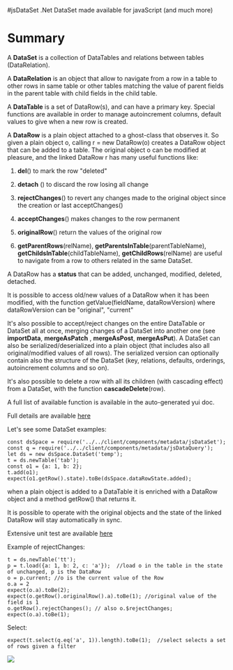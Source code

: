#jsDataSet
.Net DataSet made available for javaScript (and much more)

# Summary 
A **DataSet** is a collection of DataTables and relations between tables (DataRelation).

A **DataRelation** is an object that allow to navigate from a row in a table to other rows in same table or other tables matching the value of parent fields in the parent table with child fields in the child table.

A **DataTable** is a set of DataRow(s), and can have a primary key. Special functions are available in order to manage autoincrement columns, default values to give when a new row is created.

A **DataRow** is a plain object attached to a ghost-class that observes it. So given a plain object o, calling r = new DataRow(o) creates a DataRow object that can be added to a table. The original object o can be modified at pleasure, and the linked DataRow r has many useful functions like:

1. **del**()  to mark the row "deleted"

2. **detach** ()  to discard the row losing all change

3. **rejectChanges**() to revert any changes made to the original object since the creation or last acceptChanges()

4. **acceptChanges**() makes changes to the row permanent

5. **originalRow**() return the values of the original row

6. **getParentRows**(relName), **getParentsInTable**(parentTableName), **getChildsInTable**(childTableName), 
  **getChildRows**(relName)  are useful to navigate from a row to others related in the same DataSet.

A DataRow has a **status** that can be added, unchanged, modified, deleted, detached.

It is possible to access old/new values of a DataRow when it has been modified, with the function getValue(fieldName, dataRowVersion)
 where dataRowVersion can be "original", "current"

It's also possible to accept/reject changes on the entire DataTable or DataSet all at once, merging changes of a DataSet into another one
(see **importData**, **mergeAsPatch** , **mergeAsPost**, **mergeAsPut**). A DataSet can also be serialized/deserialized into a plain object (that includes also all original/modified values of all rows).  The serialized version can optionally contain also the structure of the DataSet (key, relations, defaults, orderings, autoincrement columns and so on).

It's also possible to delete a row with all its children (with cascading effect) from a DataSet, with the function **cascadeDelete**(row).

A full list of available function is available in the auto-generated yui doc.

Full details are available [here](doc/DataSet.md)

Let's see some DataSet examples:
    
    const dsSpace = require('../../client/components/metadata/jsDataSet'); 
    const q = require('../../client/components/metadata/jsDataQuery');
    let ds = new dsSpace.DataSet('temp');  
    t = ds.newTable('tab');
    const o1 = {a: 1, b: 2};
    t.add(o1); 
    expect(o1.getRow().state).toBe(dsSpace.dataRowState.added);

when a plain object is added to a DataTable it is enriched with  a DataRow object and a method getRow() that returns it.

It is possible to operate with the original objects and the state of the linked DataRow will stay automatically in sync.

Extensive unit test are available [here](test/client/jsDataSetSpec.js)

Example of rejectChanges:

    t = ds.newTable('tt'); 
    p = t.load({a: 1, b: 2, c: 'a'});  //load o in the table in the state of unchanged, p is the DataRow
    o = p.current; //o is the current value of the Row
    o.a = 2
    expect(o.a).toBe(2);
    expect(o.getRow().originalRow().a).toBe(1); //original value of the field is 1
    o.getRow().rejectChanges(); // also o.$rejectChanges;
    expect(o.a).toBe(1);

Select:

    expect(t.select(q.eq('a', 1)).length).toBe(1);  //select selects a set of rows given a filter


![](https://travis-ci.org/gaelazzo/jsDataSet.svg?branch=master)

